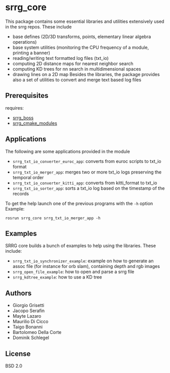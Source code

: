 # srrg_core

This package contains some essential libraries and utilities extensively used in
the srrg repos. These include
* base defines (2D/3D transforms, points, elementary linear algebra operations)
* base system utilities (monitoring the CPU frequency of a module, printing a banner)
* reading/writing text formatted log files (txt_io)
* computing 2D distance maps for nearest neighbor search
* computing KD trees for nn search in multidimensional spaces
* drawing lines on a 2D map
Besides the libraries, the package provides also a set of utilities
to convert and merge text based log files

## Prerequisites

requires:
* [srrg_boss](https://gitlab.com/srrg-software/srrg_boss)
* [srrg_cmake_modules](https://gitlab.com/srrg-software/srrg_cmake_modules)

## Applications
The following are some applications provided in the module

* `srrg_txt_io_converter_euroc_app`: converts from euroc scripts to txt_io format
* `srrg_txt_io_merger_app`: merges two or more txt_io logs preserving the temporal  order
* `srrg_txt_io_converter_kitti_app`: converts from kitti_format to txt_io
* `srrg_txt_io_sorter_app`: sorts a txt_io log based on the timestamp of the records

To get the help launch one of the previous programs with the `-h` option
Example:
```
rosrun srrg_core srrg_txt_io_merger_app -h
```

## Examples 
SRRG core builds a bunch of examples to help using the libraries.
These include:
* `srrg_txt_io_synchronizer_example`: example on how to generate an assoc file (for instance for orb slam), containing depth and rgb images
* `srrg_open_file_example`: how to open and parse a srrg file
* `srrg_kdtree_example`:    how to use a KD tree

## Authors
* Giorgio Grisetti
* Jacopo Serafin
* Mayte Lazaro
* Maurilio Di Cicco
* Taigo Bonanni
* Bartolomeo Della Corte
* Dominik Schlegel

## License

BSD 2.0
